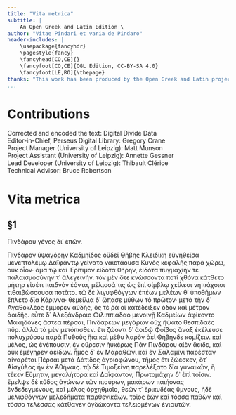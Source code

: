 ```yaml
---
title: "Vita metrica"
subtitle: |
	An Open Greek and Latin Edition \ 
author: "Vitae Pindari et varia de Pindaro"
header-includes: | 
	\usepackage{fancyhdr}
	\pagestyle{fancy}
	\fancyhead[CO,CE]{}
	\fancyfoot[CO,CE]{OGL Edition, CC-BY-SA 4.0}
	\fancyfoot[LE,RO]{\thepage}
thanks: "This work has been produced by the Open Greek and Latin project through the help of volunteers. See contributions for details."
...
```


# Contributions  

Corrected and encoded the text: Digital Divide Data  
 Editor-in-Chief, Perseus Digital Library: Gregory Crane  
 Project Manager (University of Leipzig): Matt Munson  
 Project Assistant (University of Leipzig): Annette Gessner  
 Lead Developer (University of Leipzig): Thibault Clérice  
 Technical Advisor: Bruce Robertson  

# Vita metrica  

## §1  

<head><note n="EPQ"/> Πινδάρου γένος δι᾿ ἐπῶν. <note n="5"/></head>
                <p>
                    <lb/>Πίνδαρον ὑψαγόρην Καδμηίδος οὔδεϊ Θήβης <lb/>Κλειδίκη εὐνηθεῖσα μενεπτολέμῳ
                    Δαϊφάντῳ <lb/>γείνατο ναιετάουσα Κυνὸς κεφαλῆς παρὰ χώρῳ, <lb/>οὐκ οἶον· ἅμα τῷ
                    καὶ Ἐρίτιμον εἰδότα θήρην, <lb/><note n="5"/> εἰδότα πυγμαχίην τε παλαισμοσύνην
                    τ᾿ ἀλεγεινήν. <note n="10"/>
                    <lb/>τὸν μὲν ὅτε κνώσσοντα ποτὶ χθόνα κάτθετο μήτηρ <lb/>εἰσέτι παιδνὸν ἐόντα,
                    μέλισσά τις ὡς ἐπὶ σίμβλῳ <lb/>χείλεσι νηπιάχοισι τιθαιβώσσουσα ποτᾶτο. <lb/>τῷ
                    δὲ λιγυφθόγγων ἐπέων μελέων θ᾿ ὑποθήμων <lb/><note n="10"/> ἔπλετο δῖα Κόριννα·
                    θεμείλια δ᾿ ὤπασε μύθων <note n="15"/>
                    <pb n="9"/>
                    <lb/>τὸ πρῶτον· μετὰ τὴν δ᾿ Ἀγαθοκλέος ἔμμορεν αὐδῆς, <lb/>ὅς τέ ῥά οἱ
                    κατέδειξεν ὁδὸν καὶ μέτρον ἀοιδῆς. <lb/>εὖτε δ᾿ Ἀλεξάνδροιο Φιλιππιάδαο μενοινῇ
                    <lb/>Καδμείων ἀφίκοντο Μακηδόνες ἄστεα πέρσαι, <lb/><note n="5"/> Πινδαρέων
                    μεγάρων οὐχ ἥψατο θεσπιδαὲς πῦρ. <note n="15"/>
                    <lb/>ἀλλὰ τὰ μὲν μετόπισθεν. ἔτι ζώοντι δ᾿ ἀοιδῷ <lb/>Φοῖβος ἄναξ ἐκέλευσε
                    πολυχρύσου παρὰ Πυθοῦς <lb/>ἤια καὶ μέθυ λαρὸν ἀεὶ Θήβηνδε κομίζειν. <lb/>καὶ
                    μέλος, ὡς ἐνέπουσιν, ἐν οὔρεσιν ἠυκέρως Πάν <lb/><note n="10"/> Πινδάρου αἰὲν
                    ἄειδε, καὶ οὐκ ἐμέγηρεν ἀείδων. <note n="20"/>
                    <lb/>ἦμος δ᾿ ἐν Μαραθῶνι καὶ ἐν Σαλαμῖνι παρέσταν <lb/>αἰναρέται Πέρσαι μετὰ
                    Δάτιδος ἀγριοφώνου, <lb/>τῆμος ἔτι ζώεσκεν, ὅτ᾿ Αἰσχύλος ἦν ἐν Ἀθήναις. <lb/>τῷ
                    δὲ Τιμοξείνη παρελέξατο δῖα γυναικῶν, <lb/><note n="15"/> ἥ τέκεν Εὔμητιν,
                    μεγαλήτορα καὶ Δαΐφαντον, <note n="25"/>
                    <lb/>Πρωτομάχην δ᾿ ἐπὶ τοῖσιν. ἔμελψε δὲ κῦδος ἀγώνων <lb/>τῶν πισύρων, μακάρων
                    παιήονας ἐνδεδεγμένους, <lb/>καὶ μέλος ὀρχηθμοῖο, θεῶν τ᾿ ἐρικυδέας ὕμνους,
                    <lb/>ἠδὲ μελιφθόγγων μελεδήματα παρθενικάων. <lb/><note n="20"/> τοῖος ἐὼν καὶ
                    τόσσα παθὼν καὶ τόσσα τελέσσας <note n="30"/>
                    <lb/>κάτθανεν ὀγδώκοντα τελειομένων ἐνιαυτῶν.</p>  

